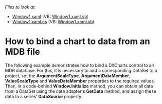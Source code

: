 <!-- default file list -->
*Files to look at*:

* [Window1.xaml](./CS/Window1.xaml) (VB: [Window1.xaml.vb](./VB/Window1.xaml.vb))
* [Window1.xaml.cs](./CS/Window1.xaml.cs) (VB: [Window1.xaml.vb](./VB/Window1.xaml.vb))
<!-- default file list end -->
# How to bind a chart to data from an MDB file


<p>The following example demonstrates how to bind a DXCharts control to an MDB database. For this, it is necessary to add a corresponding DataSet to a project, set the <strong>ArgumentScaleType</strong>, <strong>ArgumentDataMember</strong>, <strong>ValueScaleType</strong> and <strong>ValueDataMember</strong> properties to the required values. Then, in a code-behind <strong>Window.Initialize</strong> method, you can obtain all data from a DataSet using the data adapter's <strong>GetData</strong> method, and assign these data to a series' <strong>DataSource</strong> property.</p>

<br/>


